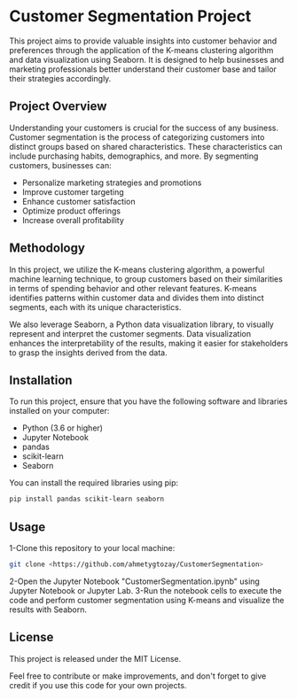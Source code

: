 # Customer Segmentation Project

This project aims to provide valuable insights into customer behavior and preferences through the application of the K-means clustering algorithm and data visualization using Seaborn. It is designed to help businesses and marketing professionals better understand their customer base and tailor their strategies accordingly.

## Project Overview

Understanding your customers is crucial for the success of any business. Customer segmentation is the process of categorizing customers into distinct groups based on shared characteristics. These characteristics can include purchasing habits, demographics, and more. By segmenting customers, businesses can:

- Personalize marketing strategies and promotions
- Improve customer targeting
- Enhance customer satisfaction
- Optimize product offerings
- Increase overall profitability

## Methodology

In this project, we utilize the K-means clustering algorithm, a powerful machine learning technique, to group customers based on their similarities in terms of spending behavior and other relevant features. K-means identifies patterns within customer data and divides them into distinct segments, each with its unique characteristics.

We also leverage Seaborn, a Python data visualization library, to visually represent and interpret the customer segments. Data visualization enhances the interpretability of the results, making it easier for stakeholders to grasp the insights derived from the data.

## Installation

To run this project, ensure that you have the following software and libraries installed on your computer:

- Python (3.6 or higher)
- Jupyter Notebook
- pandas
- scikit-learn
- Seaborn

You can install the required libraries using pip:

```bash
pip install pandas scikit-learn seaborn
```
## Usage

1-Clone this repository to your local machine:

```bash
git clone <https://github.com/ahmetygtozay/CustomerSegmentation>
```
2-Open the Jupyter Notebook "CustomerSegmentation.ipynb" using Jupyter Notebook or Jupyter Lab.
3-Run the notebook cells to execute the code and perform customer segmentation using K-means and visualize the results with Seaborn.

## License

This project is released under the MIT License.

Feel free to contribute or make improvements, and don't forget to give credit if you use this code for your own projects.
